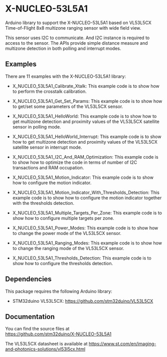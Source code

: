 # X-NUCLEO-53L5A1

Arduino library to support the X-NUCLEO-53L5A1 based on VL53L5CX Time-of-Flight 8x8 multizone ranging sensor with wide field view.

This sensor uses I2C to communicate. And I2C instance is required to access to the sensor.
The APIs provide simple distance measure and multizone detection in both polling and interrupt modes.

## Examples

There are 11 examples with the X-NUCLEO-53L5A1 library:

* X_NUCLEO_53L5A1_Calibrate_Xtalk: This example code is to show how to perform the crosstalk calibration.

* X_NUCLEO_53L5A1_Get_Set_Params: This example code is to show how to get/set some parameters of the 
  VL53L5CX sensor.

* X_NUCLEO_53L5A1_HelloWorld: This example code is to show how to get multizone detection and proximity
  values of the VL53L5CX satellite sensor in polling mode.

* X_NUCLEO_53L5A1_HelloWorld_Interrupt: This example code is to show how to get multizone detection and proximity
  values of the VL53L5CX satellite sensor in interrupt mode.

* X_NUCLEO_53L5A1_I2C_And_RAM_Optimization: This example code is to show how to optimize the code in terms of 
  number of I2C transactions and RAM occupation.

* X_NUCLEO_53L5A1_Motion_Indicator: This example code is to show how to configure the motion indicator.

* X_NUCLEO_53L5A1_Motion_Indicator_With_Thresholds_Detection: This example code is to show how to configure 
  the motion indicator together with the thresholds detection.
  
* X_NUCLEO_53L5A1_Multiple_Targets_Per_Zone: This example code is to show how to configure multiple targets 
  per zone.

* X_NUCLEO_53L5A1_Power_Modes: This example code is to show how to change the power mode of the VL53L5CX 
  sensor.

* X_NUCLEO_53L5A1_Ranging_Modes: This example code is to show how to change the ranging mode of the VL53L5CX 
  sensor.

* X_NUCLEO_53L5A1_Thresholds_Detection: This example code is to show how to configure the thresholds 
  detection.

## Dependencies

This package requires the following Arduino library:

* STM32duino VL53L5CX: https://github.com/stm32duino/VL53L5CX


## Documentation

You can find the source files at  
https://github.com/stm32duino/X-NUCLEO-53L5A1

The VL53L5CX datasheet is available at
https://www.st.com/en/imaging-and-photonics-solutions/vl53l5cx.html
